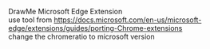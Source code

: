DrawMe Microsoft Edge Extension   
use tool from https://docs.microsoft.com/en-us/microsoft-edge/extensions/guides/porting-Chrome-extensions   
change the chromeratio to microsoft version   
